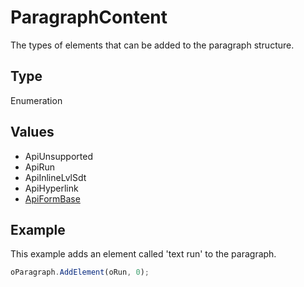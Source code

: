 # ParagraphContent

The types of elements that can be added to the paragraph structure.

## Type

Enumeration

## Values

- ApiUnsupported
- ApiRun
- ApiInlineLvlSdt
- ApiHyperlink
- [ApiFormBase](../../ApiFormBase/ApiFormBase.md)


## Example

This example adds an element called 'text run' to the paragraph.

```javascript
oParagraph.AddElement(oRun, 0);
```
